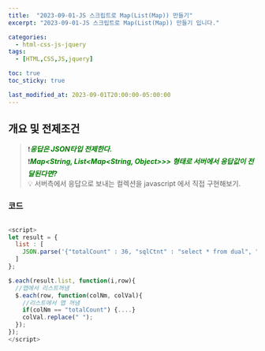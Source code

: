 ```yaml
---
title:  "2023-09-01-JS 스크립트로 Map(List(Map)) 만들기"
excerpt: "2023-09-01-JS 스크립트로 Map(List(Map)) 만들기 입니다."

categories:
  - html-css-js-jquery
tags:
  - [HTML,CSS,JS,jquery]

toc: true
toc_sticky: true

last_modified_at: 2023-09-01T20:00:00-05:00:00
---
```



## 개요 및 전제조건
> ❗<span style='color:green'><b><I>응답은 JSON타입 전제한다.</I></b></span>  
> ❗<span style='color:green'><b><I>Map<String, List<Map<String, Object>>> 형태로 서버에서 응답값이 전달된다면? </I></b></span>  
> 💡 서버측에서 응답으로 보내는 컬렉션을 javascript 에서 직접 구현해보기.

### 코드
```js

<script>
let result = {
  list : [
    JSON.parse('{"totalCount" : 36, "sqlCtnt" : "select * from dual", "ROWNUM" : 36}')
  ]
};

$.each(result.list, function(i,row){
  //맵에서 리스트꺼냄
  $.each(row, function(colNm, colVal){
    //리스트에서 맵 꺼냄
    if(colNm == "totalCount") {....}
    colVal.replace(" ");
  });
});
</script>

```
